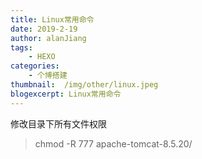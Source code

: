 ```yaml
---
title: Linux常用命令
date: 2019-2-19
author: alanJiang
tags:
    - HEXO
categories:
    - 个博搭建
thumbnail:  /img/other/linux.jpeg
blogexcerpt: Linux常用命令
---
```

修改目录下所有文件权限
>chmod -R 777 apache-tomcat-8.5.20/


